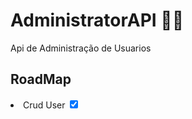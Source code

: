 # AdministratorAPI  👨‍💻
<P>Api de Administração de Usuarios </P>

<h2> RoadMap </h2>

<li>Crud User  <label>
<input type="checkbox" checked=""/> 
</label> </li>

